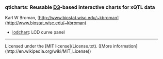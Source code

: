 ### qtlcharts: Reusable [D3](http://d3js.org)-based interactive charts for xQTL data

Karl W Broman,
[http://www.biostat.wisc.edu/~kbroman](http://www.biostat.wisc.edu/~kbroman)

- [lodchart](lodchart): LOD curve panel

<hr/>
Licensed under the [MIT license](License.txt). ([More information](http://en.wikipedia.org/wiki/MIT_License))

